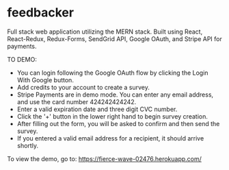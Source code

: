 # feedbacker
Full stack web application utilizing the MERN stack. Built using React, React-Redux, Redux-Forms, SendGrid API, Google OAuth, and Stripe API for payments.

TO DEMO:
- You can login following the Google OAuth flow by clicking the Login With Google button.
- Add credits to your account to create a survey.
- Stripe Payments are in demo mode. You can enter any email address, and use the card number 424242424242.
- Enter a valid expiration date and three digit CVC number.
- Click the '+' button in the lower right hand to begin survey creation.
- After filling out the form, you will be asked to confirm and then send the survey.
- If you entered a valid email address for a recipient, it should arrive shortly.

To view the demo, go to: https://fierce-wave-02476.herokuapp.com/

